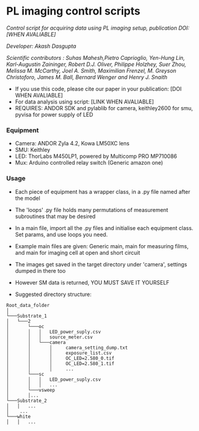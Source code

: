 # PL imaging control scripts
*Control script for acquiring data using PL imaging setup, publication DOI: [WHEN AVALIABLE]*

*Developer: Akash Dasgupta*

*Scientific contributors : Suhas Mahesh,Pietro Caprioglio, Yen-Hung Lin, Karl-Augustin Zaininger, Robert D.J. Oliver, Philippe Holzhey, Suer Zhou, Melissa M. McCarthy, Joel A. Smith, Maximilian Frenzel, M. Greyson Christoforo, James M. Ball, Bernard Wenger and Henry J. Snaith*

* If you use this code, please cite our paper in your publication: [DOI WHEN AVALIABLE]
* For data analysis using script: [LINK WHEN AVALIABLE]
* REQUIRES: ANDOR SDK and pylablib for camera, keithley2600 for smu, pyvisa for power supply of LED

### Equipment

* Camera: ANDOR Zyla 4.2, Kowa LM50XC lens
* SMU: Keithley 
* LED: ThorLabs M450LP1,  powered by Multicomp PRO MP710086
* Mux: Arduino controlled relay switch (Generic amazon one) 

### Usage

* Each piece of equipment has a wrapper class, in a .py file named after the model
* The 'loops' .py file holds many permutations of measurement subroutines that  may be desired

* In a main file, import all the .py files and initialise each equipment class. Set params, and use loops you need.
* Example main files are given: Generic main, main for measuring films, and main for imaging cell at open and short circuit
* The images get saved in the target directory under 'camera', settings dumped in there too
* However SM data is returned, YOU MUST SAVE IT YOURSELF
* Suggested directory structure:
 ```
Root_data_folder    
│
└───Substrate_1
│   └───2  
│       └───oc
│       │   │   LED_power_suply.csv
│       │   │   source_meter.csv
│       │   └───camera
│       │       │     camera_setting_dump.txt
│       │       │     exposure_list.csv
│       │       │     OC_LED=2.580_0.tif
│       │       │     OC_LED=2.580_1.tif
│       │       │     ...
│       └───sc
│       │   │   LED_power_suply.csv
│       │   │   ...
│       └───vsweep   
│       │...
└───Substrate_2
│   │   ...
│    ...
└───white
│   │   ...
```